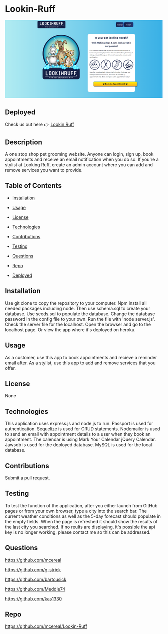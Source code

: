 # Lookin-Ruff

![](/public/assets/homepage.PNG)

## Deployed

Check us out here 👉 [Lookin Ruff](https://lookin-ruff.herokuapp.com/)

## Description

A one stop shop pet grooming website. Anyone can login, sign up, book appointments and receive an email notification when you do so. If you're a stylist at Looking Ruff, create an admin account where you can add and remove services you want to provide.

## Table of Contents

- [Installation](https://github.com/mcereal/Lookin-Ruff#installation)

* [Usage](https://github.com/mcereal/Lookin-Ruff#usage)

- [License](https://github.com/mcereal/Lookin-Ruff#license)

* [Technologies](https://github.com/mcereal/Lookin-Ruff#technologies)

- [Contributions](https://github.com/mcereal/Lookin-Ruff#contributions)

* [Testing](https://github.com/mcereal/Lookin-Ruffd#testing)

- [Questions](https://github.com/mcereal/Lookin-Ruff#questions)

- [Repo](https://github.com/mcereal/Lookin-Ruff#repo)

* [Deployed](https://github.com/mcereal/Lookin-Ruff#deployed)

## Installation

Use git clone to copy the repository to your computer. Npm install all needed packages including node. Then use schema.sql to create your database. Use seeds.sql to populate the database. Change the database password in the config file to your own. Run the file with 'node server.js'. Check the server file for the localhost. Open the browser and go to the localhost page. Or view the app where it's deployed on heroku.

## Usage

As a customer, use this app to book appointments and recieve a reminder email after. As a stylist, use this app to add and remove services that you offer.

## License

None

## Technologies

This application uses express.js and node.js to run. Passport is used for authentication. Sequelize is used for CRUD statements. Nodemailer is used to send an email with appointment details to a user when they book an appointment. The calendar is using Mark Your Calendar jQuery Calendar. Jawsdb is used for the deployed database. MySQL is used for the local database.

## Contributions

Submit a pull request.

## Testing

To test the function of the application, after you either launch from GitHub pages or from your own browser, type a city into the search bar. The current weather conditions as well as the 5-day forecast should populate in the empty fields. When the page is refreshed it should show the results of the last city you searched. If no reults are displaying, it's possible the api key is no longer working, please contact me so this can be addressed.

## Questions

https://github.com/mcereal

https://github.com/g-strick

https://github.com/bartcusick

https://github.com/Meddle74

https://github.com/kas1330

## Repo

https://github.com/mcereal/Lookin-Ruff
